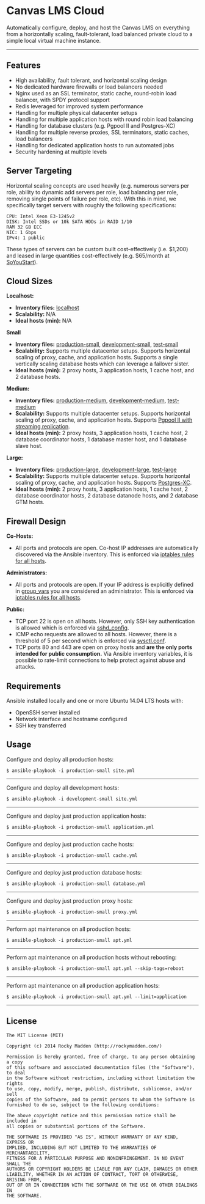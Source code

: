 # Canvas LMS Cloud

Automatically configure, deploy, and host the Canvas LMS on everything from a horizontally scaling, fault-tolerant, load balanced private cloud to a simple local virtual machine instance.

---

## Features
* High availability, fault tolerant, and horizontal scaling design
* No dedicated hardware firewalls or load balancers needed
* Nginx used as an SSL terminator, static cache, round-robin load balancer, with SPDY protocol support
* Redis leveraged for improved system performance
* Handling for multiple physical datacenter setups
* Handling for multiple application hosts with round robin load balancing
* Handling for database clusters (e.g. Pgpool II and Postgres-XC)
* Handling for multiple reverse proxies, SSL terminators, static caches, load balancers
* Handling for dedicated application hosts to run automated jobs
* Security hardening at multiple levels

## Server Targeting
Horizontal scaling concepts are used heavily (e.g. numerous servers per role, ability to dynamic add servers per role, load balancing per role, removing single points of failure per role, etc). With this in mind, we specifically target servers with roughly the following specifications:

```
CPU: Intel Xeon E3-1245v2
DISK: Intel SSDs or 10k SATA HDDs in RAID 1/10
RAM 32 GB ECC
NIC: 1 Gbps
IPv4: 1 public
```

These types of servers can be custom built cost-effectively (i.e. $1,200) and leased in large quantities cost-effectively (e.g. $65/month at [SoYouStart](http://www.soyoustart.com/us/offers/sys-e32-4.xml)).

## Cloud Sizes
__Localhost:__
* __Inventory files:__ [localhost](https://github.com/rockymadden/canvas-lms-cloud/blob/master/src/ansible/localhost)
* __Scalability:__ N/A
* __Ideal hosts (min):__ N/A

__Small__
* __Inventory files:__ [production-small](https://github.com/rockymadden/canvas-lms-cloud/blob/master/src/ansible/development-small), [development-small](https://github.com/rockymadden/canvas-lms-cloud/blob/master/src/ansible/development-small), [test-small](https://github.com/rockymadden/canvas-lms-cloud/blob/master/src/ansible/test-small)
* __Scalability:__ Supports multiple datacenter setups. Supports horizontal scaling of proxy, cache, and application hosts. Supports a single vertically scaling database hosts which can leverage a failover sister.
* __Ideal hosts (min):__ 2 proxy hosts, 3 application hosts, 1 cache host, and 2 database hosts.

__Medium:__
* __Inventory files:__ [production-medium](https://github.com/rockymadden/canvas-lms-cloud/blob/master/src/ansible/development-medium), [development-medium](https://github.com/rockymadden/canvas-lms-cloud/blob/master/src/ansible/development-medium), [test-medium](https://github.com/rockymadden/canvas-lms-cloud/blob/master/src/ansible/test-medium)
* __Scalability:__ Supports multiple datacenter setups. Supports horizontal scaling of proxy, cache, and application hosts. Supports [Pgpool II with streaming replication](http://www.pgpool.net/).
* __Ideal hosts (min):__ 2 proxy hosts, 3 application hosts, 1 cache host, 2 database coordinator hosts, 1 database master host, and 1 database slave host.

__Large:__
* __Inventory files:__ [production-large](https://github.com/rockymadden/canvas-lms-cloud/blob/master/src/ansible/development-large), [development-large](https://github.com/rockymadden/canvas-lms-cloud/blob/master/src/ansible/development-large), [test-large](https://github.com/rockymadden/canvas-lms-cloud/blob/master/src/ansible/test-large)
* __Scalability:__ Supports multiple datacenter setups. Supports horizontal scaling of proxy, cache, and application hosts. Supports [Postgres-XC](https://wiki.postgresql.org/wiki/Postgres-XC).
* __Ideal hosts (min):__ 2 proxy hosts, 3 application hosts, 1 cache host, 2 database coordinator hosts, 2 database datanode hosts, and 2 database GTM hosts.

## Firewall Design

__Co-Hosts:__
* All ports and protocols are open. Co-host IP addresses are automatically discovered via the Ansible inventory. This is enforced via [iptables rules for all hosts](https://github.com/rockymadden/canvas-lms-cloud/blob/master/src/ansible/roles/common/templates/etc/iptables/rules.v4.j2).

__Administrators:__
* All ports and protocols are open. If your IP address is explicitly defined in [group_vars](https://github.com/rockymadden/canvas-lms-cloud/blob/master/src/ansible/group_vars/all) you are considered an administrator. This is enforced via [iptables rules for all hosts](https://github.com/rockymadden/canvas-lms-cloud/blob/master/src/ansible/roles/common/templates/etc/iptables/rules.v4.j2).

__Public:__
* TCP port 22 is open on all hosts. However, only SSH key authentication is allowed which is enforced via [sshd_config](https://github.com/rockymadden/canvas-lms-cloud/blob/master/src/ansible/roles/common/templates/etc/ssh/sshd_config.j2).
* ICMP echo requests are allowed to all hosts. However, there is a threshold of 5 per second which is enforced via [sysctl.conf](https://github.com/rockymadden/canvas-lms-cloud/blob/master/src/ansible/roles/common/templates/etc/sysctl.conf.j2).
* TCP ports 80 and 443 are open on proxy hosts and __are the only ports intended for public consumption.__ Via Ansible inventory variables, it is possible to rate-limit connections to help protect against abuse and attacks.

## Requirements

Ansible installed locally and one or more Ubuntu 14.04 LTS hosts with:
* OpenSSH server installed
* Network interface and hostname configured
* SSH key transferred

## Usage

Configure and deploy all production hosts:
```
$ ansible-playbook -i production-small site.yml
```

---

Configure and deploy all development hosts:
```
$ ansible-playbook -i development-small site.yml
```

---

Configure and deploy just production application hosts:
```
$ ansible-playbook -i production-small application.yml
```

---

Configure and deploy just production cache hosts:
```
$ ansible-playbook -i production-small cache.yml
```

---
Configure and deploy just production database hosts:
```
$ ansible-playbook -i production-small database.yml
```

---
Configure and deploy just production proxy hosts:
```
$ ansible-playbook -i production-small proxy.yml
```

---

Perform apt maintenance on all production hosts:
```
$ ansible-playbook -i production-small apt.yml
```

---

Perform apt maintenance on all production hosts without rebooting:
```
$ ansible-playbook -i production-small apt.yml --skip-tags=reboot
```

---

Perform apt maintenance on all production application hosts:
```
$ ansible-playbook -i production-small apt.yml --limit=application
```

---

## License

```
The MIT License (MIT)

Copyright (c) 2014 Rocky Madden (http://rockymadden.com/)

Permission is hereby granted, free of charge, to any person obtaining a copy
of this software and associated documentation files (the "Software"), to deal
in the Software without restriction, including without limitation the rights
to use, copy, modify, merge, publish, distribute, sublicense, and/or sell
copies of the Software, and to permit persons to whom the Software is
furnished to do so, subject to the following conditions:

The above copyright notice and this permission notice shall be included in
all copies or substantial portions of the Software.

THE SOFTWARE IS PROVIDED "AS IS", WITHOUT WARRANTY OF ANY KIND, EXPRESS OR
IMPLIED, INCLUDING BUT NOT LIMITED TO THE WARRANTIES OF MERCHANTABILITY,
FITNESS FOR A PARTICULAR PURPOSE AND NONINFRINGEMENT. IN NO EVENT SHALL THE
AUTHORS OR COPYRIGHT HOLDERS BE LIABLE FOR ANY CLAIM, DAMAGES OR OTHER
LIABILITY, WHETHER IN AN ACTION OF CONTRACT, TORT OR OTHERWISE, ARISING FROM,
OUT OF OR IN CONNECTION WITH THE SOFTWARE OR THE USE OR OTHER DEALINGS IN
THE SOFTWARE.
```